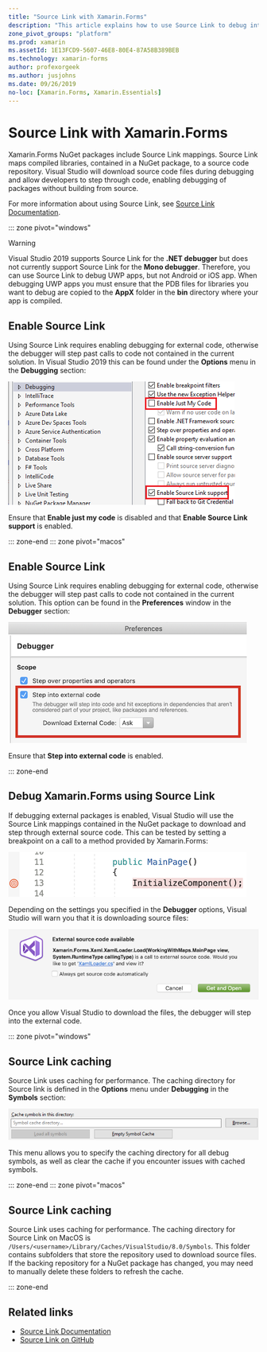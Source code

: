 ```yaml
---
title: "Source Link with Xamarin.Forms"
description: "This article explains how to use Source Link to debug into Xamarin.Forms."
zone_pivot_groups: "platform"
ms.prod: xamarin
ms.assetId: 1E13FCD9-5607-46E8-80E4-87A58B389BEB
ms.technology: xamarin-forms
author: profexorgeek
ms.author: jusjohns
ms.date: 09/26/2019
no-loc: [Xamarin.Forms, Xamarin.Essentials]
---
```


# Source Link with Xamarin.Forms

Xamarin.Forms NuGet packages include Source Link mappings. Source Link maps compiled libraries, contained in a NuGet package, to a source code repository. Visual Studio will download source code files during debugging and allow developers to step through code, enabling debugging of packages without building from source.

For more information about using Source Link, see [Source Link Documentation](/dotnet/standard/library-guidance/sourcelink).

::: zone pivot="windows"

> [!WARNING]
> Visual Studio 2019 supports Source Link for the **.NET debugger** but does not currently support Source Link for the **Mono debugger**. Therefore, you can use Source Link to debug UWP apps, but not Android or iOS app. When debugging UWP apps you must ensure that the PDB files for libraries you want to debug are copied to the **AppX** folder in the **bin** directory where your app is compiled.

## Enable Source Link

Using Source Link requires enabling debugging for external code, otherwise the debugger will step past calls to code not contained in the current solution. In Visual Studio 2019 this can be found under the **Options** menu in the **Debugging** section:

[![Enable Source Link in Visual Studio 2019](sourcelink-images/sourcelink-enable-pc-cropped.png)](sourcelink-images/sourcelink-enable-pc.png#lightbox)

Ensure that **Enable just my code** is disabled and that **Enable Source Link support** is enabled.

::: zone-end
::: zone pivot="macos"

## Enable Source Link

Using Source Link requires enabling debugging for external code, otherwise the debugger will step past calls to code not contained in the current solution. This option can be found in the **Preferences** window in the **Debugger** section:

[![Enable Source Link in Visual Studio for Mac](sourcelink-images/sourcelink-enable-mac-cropped.png)](sourcelink-images/sourcelink-enable-mac.png#lightbox)

Ensure that **Step into external code** is enabled.

::: zone-end

## Debug Xamarin.Forms using Source Link

If debugging external packages is enabled, Visual Studio will use the Source Link mappings contained in the NuGet package to download and step through external source code. This can be tested by setting a breakpoint on a call to a method provided by Xamarin.Forms:

[![Breakpoint set on Xamarin.Forms method](sourcelink-images/breakpoint-cropped.png)](sourcelink-images/external-code-available.png#lightbox)

Depending on the settings you specified in the **Debugger** options, Visual Studio will warn you that it is downloading source files:

[![Visual Studio external code warning](sourcelink-images/external-code-cropped.png)](sourcelink-images/external-code-available.png#lightbox)

Once you allow Visual Studio to download the files, the debugger will step into the external code.

::: zone pivot="windows"

## Source Link caching

Source Link uses caching for performance. The caching directory for Source link is defined in the **Options** menu under **Debugging** in the **Symbols** section:

[![Visual Studio Source Link caching](sourcelink-images/sourcelink-caching-pc-cropped.png)](sourcelink-images/sourcelink-caching-pc.png#lightbox)

This menu allows you to specify the caching directory for all debug symbols, as well as clear the cache if you encounter issues with cached symbols.

::: zone-end
::: zone pivot="macos"

## Source Link caching

Source Link uses caching for performance. The caching directory for Source Link on MacOS is `/Users/<username>/Library/Caches/VisualStudio/8.0/Symbols`. This folder contains subfolders that store the repository used to download source files. If the backing repository for a NuGet package has changed, you may need to manually delete these folders to refresh the cache.

::: zone-end

## Related links

- [Source Link Documentation](/dotnet/standard/library-guidance/sourcelink)
- [Source Link on GitHub](https://github.com/dotnet/sourcelink)
